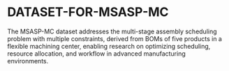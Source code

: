 # DATASET-FOR-MSASP-MC
The MSASP-MC dataset addresses the multi-stage assembly scheduling problem with multiple constraints, derived from BOMs of five products in a flexible machining center, enabling research on optimizing scheduling, resource allocation, and workflow in advanced manufacturing environments.
